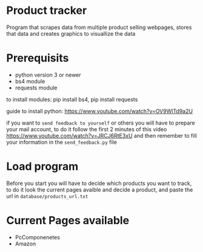 # Product tracker

Program that scrapes data from multiple product selling webpages, stores that data and creates graphics to visuallize the data

# Prerequisits

- python version 3 or newer
- bs4 module
- requests module

to install modules: pip install bs4, pip install requests

guide to install python: https://www.youtube.com/watch?v=OV9WlTd9a2U

if you want to `send feedback to yourself` or others you will have to prepare your mail account, to do it follow the first 2 minutes of this video https://www.youtube.com/watch?v=JRCJ6RtE3xU and then remember to fill your information in the `send_feedback.py` file


# Load program

Before you start you will have to decide which products you want to track, to do it look the current pages avaible and decide a product, and paste the url in `database/products_url.txt` 


# Current Pages available

- PcComponenetes 
- Amazon

